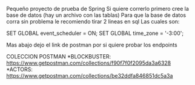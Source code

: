 Pequeño proyecto de prueba de Spring
Si quiere correrlo primero cree la base de datos (hay un archivo con las tablas)
Para que la base de datos corra sin problema le recomiendo tirar 2 lineas en sql
Las cuales son:

SET GLOBAL event_scheduler = ON;
SET GLOBAL time_zone = '-3:00';

Mas abajo dejo el link de postman por si quiere probar los endpoints

COLECCION POSTMAN
*BLOCKBUSTER: https://www.getpostman.com/collections/f90f7f0f2095da3a6328
*ACTORS: https://www.getpostman.com/collections/be32ddfa846851dc5a3a